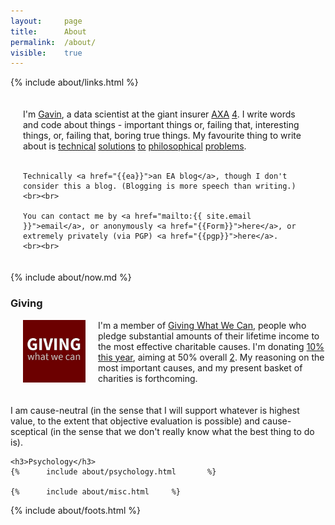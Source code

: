 ```yaml
---
layout: 	page
title: 		About
permalink:	/about/
visible:	true
---
```


{%	include about/links.html	%}



<div style="padding:20px">
	I'm <a href="{{ "/cv.pdf" | prepend: site.url }}">Gavin</a>, a data scientist at the giant insurer <a href="{{Axa}}">AXA</a> <a href="#fn:4" id="fnref:4">4</a>. I write words and code about things - important things or, failing that, interesting things, or, failing that, boring true things. My favourite thing to write about is <a href="{{cs}}">technical</a> <a href="{{gelman}}">solutions</a> <a href="{{welf}}">to</a> <a href="{{shminux}}">philosophical</a> <a href="{{comp1}}">problems</a>.<br><br> 

    Technically <a href="{{ea}}">an EA blog</a>, though I don't consider this a blog. (Blogging is more speech than writing.)<br><br>

	You can contact me by <a href="mailto:{{ site.email }}">email</a>, or anonymously <a href="{{Form}}">here</a>, or extremely privately (via PGP) <a href="{{pgp}}">here</a>.
	<br><br>
</div>


<!-- <div class="accordion">
	<h3>Good arguments</h3>
	<div>
		{%		include about/arguments.html		%}
	</div>
</div>
 -->

<div class="accordion">	
	{%	include about/now.md	%}
<!--  -->
<!--  -->
	<h3>Giving</h3>
	<div>
		<a href="{{GWWC}}"><img src="/img/GWWC.jpg" hspace="20" width="100px" height="100px" align="left" /></a>
		I'm a member of <a href="{{GWWC}}">Giving What We Can</a>, people who pledge substantial amounts of their lifetime income to the most effective charitable causes. I'm donating <a href="{{MyGiving}}">10% this year</a>, aiming at 50% overall <a href="#fn:2" id="fnref:2">2</a>. My reasoning on the most important causes, and my present basket of charities is forthcoming.<br><br><br>
<!--  -->
		I am cause-neutral (in the sense that I will support whatever is highest value, to the extent that objective evaluation is possible) and cause-sceptical (in the sense that we don't really know what the best thing to do is).
<!--  -->
		<!--     80,000 Hours on moral stance and strategy
        <ul>
            <li><i>By launching a concerted campaign, a relatively small group of people can make a significant and lasting change to society’s moral attitudes to an important issue.</i>
            Not sure. It looks that way, but we can't make a causal inference; activists could be an epiphenomenon. </li>
            <li><i>Empowering people with better technology and wealth is a good way to build a good long-term future for society. New technology, information and economic growth don't usually have such large downsides that they outweigh the benefits.</i>
            Agree (except vis a vis AI risk).</li><br>
            <li><i>How likely is it that humans will go extinct in the next 50 years?</i>
            Unlikely but possible (1 - 15% chance)</li>
            <li><i>two scenarios: A nuclear war kills 90% of the human population, but we rebuild and civilization eventually recovers. A nuclear war kills 100% of the human population and no people live in the future. How much worse is the second scenario?</i>
            Vastly worse. 100x +</li>
            <li><i>If you want to have a large positive impact, it’s often better to focus on high-risk, high-return opportunities, like speculative research, social advocacy or entrepreneurship (as opposed to more proven ways to do good, like distributing vaccines).</i>
            Agree</li>
            <li><i>Promoting moral concern for all conscious beings is one of the best ways to build a good long-term future.</i>
            Agree. Consequentialism is harder to twist into totalitarianism: nothing justifies causing suffering except greater suffering. </li><br>
            <li>How likely is it that humanity will create AI systems that can perform nearly all human professions as well humans in the next 50 years?
            Unlikely but possible (1 - 15)</li><br>
        </ul>
    -->
	</div>
	
	<h3>Psychology</h3>
	{%		include about/psychology.html		%}

	{%		include about/misc.html		%}
</div>


{%		include about/foots.html	%}


<!-- If big screen, pad down the footer -->
<style>
	@media (min-width: 30em) {
	#padder {
		height: 29.5vh;
	}
}
</style>

<div id="padder"></div>
